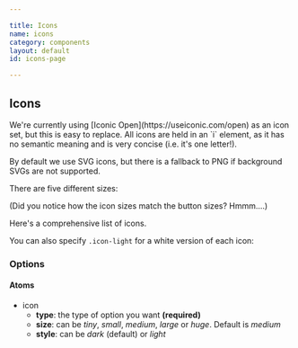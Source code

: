 ```yaml
---

title: Icons
name: icons
category: components
layout: default
id: icons-page

---
```


## Icons

<p class="lead">We're currently using [Iconic Open](https://useiconic.com/open) as an icon set, but this is easy to replace. All icons are held in an `i` element, as it has no semantic meaning and is very concise (i.e. it's one letter!).</p>

By default we use SVG icons, but there is a fallback to PNG if background SVGs are not supported.

<script>
component("icon", { "type": "heart" } );
</script>

There are five different sizes:

<script>
component("icon", { "type": "heart", "size": "tiny" } )
+component("icon", { "type": "heart", "size": "small" } )
+component("icon", { "type": "heart", "size": "medium" } )
+component("icon", { "type": "heart", "size": "large" } )
+component("icon", { "type": "heart", "size": "huge" } );

</script>

(Did you notice how the icon sizes match the button sizes? Hmmm....)

Here's a comprehensive list of icons.

<script>
component("icon", { "type": "account-login" } )
+component("icon", { "type": "account-logout" } )
+component("icon", { "type": "action-redo" } )
+component("icon", { "type": "action-undo" } )
+component("icon", { "type": "arrow-bottom" } )
+component("icon", { "type": "arrow-circle-bottom" } )
+component("icon", { "type": "arrow-circle-left" } )
+component("icon", { "type": "arrow-circle-right" } )
+component("icon", { "type": "arrow-circle-top" } )
+component("icon", { "type": "arrow-left" } )
+component("icon", { "type": "arrow-right" } )
+component("icon", { "type": "arrow-thick-bottom" } )
+component("icon", { "type": "arrow-thick-left" } )
+component("icon", { "type": "arrow-thick-right" } )
+component("icon", { "type": "arrow-thick-top" } )
+component("icon", { "type": "arrow-top" } )
+component("icon", { "type": "audio-spectrum" } )
+component("icon", { "type": "audio" } )
+component("icon", { "type": "badge" } )
+component("icon", { "type": "ban" } )
+component("icon", { "type": "bar-chart" } )
+component("icon", { "type": "basket" } )
+component("icon", { "type": "beaker" } )
+component("icon", { "type": "bell" } )
+component("icon", { "type": "bolt" } )
+component("icon", { "type": "book" } )
+component("icon", { "type": "bookmark" } )
+component("icon", { "type": "box" } )
+component("icon", { "type": "briefcase" } )
+component("icon", { "type": "british-pound" } )
+component("icon", { "type": "browser" } )
+component("icon", { "type": "brush" } )
+component("icon", { "type": "bug" } )
+component("icon", { "type": "bullhorn" } )
+component("icon", { "type": "calculator" } )
+component("icon", { "type": "calendar" } )
+component("icon", { "type": "camera-slr" } )
+component("icon", { "type": "caret-bottom" } )
+component("icon", { "type": "caret-left" } )
+component("icon", { "type": "caret-right" } )
+component("icon", { "type": "caret-top" } )
+component("icon", { "type": "cart" } )
+component("icon", { "type": "chat" } )
+component("icon", { "type": "check" } )
+component("icon", { "type": "chevron-bottom" } )
+component("icon", { "type": "chevron-left" } )
+component("icon", { "type": "chevron-right" } )
+component("icon", { "type": "chevron-top" } )
+component("icon", { "type": "circle-check" } )
+component("icon", { "type": "circle-x" } )
+component("icon", { "type": "clipboard" } )
+component("icon", { "type": "clock" } )
+component("icon", { "type": "code" } )
+component("icon", { "type": "cog" } )
+component("icon", { "type": "collapse-down" } )
+component("icon", { "type": "collapse-left" } )
+component("icon", { "type": "collapse-right" } )
+component("icon", { "type": "collapse-up" } )
+component("icon", { "type": "command" } )
+component("icon", { "type": "comment-square" } )
+component("icon", { "type": "crop" } )
+component("icon", { "type": "dashboard" } )
+component("icon", { "type": "data-transfer-download" } )
+component("icon", { "type": "data-transfer-upload" } )
+component("icon", { "type": "delete" } )
+component("icon", { "type": "document" } )
+component("icon", { "type": "double-quote-serif-left" } )
+component("icon", { "type": "double-quote-serif-right" } )
+component("icon", { "type": "droplet" } )
+component("icon", { "type": "eject" } )
+component("icon", { "type": "envelope-closed" } )
+component("icon", { "type": "envelope-open" } )
+component("icon", { "type": "expand-down" } )
+component("icon", { "type": "expand-left" } )
+component("icon", { "type": "expand-right" } )
+component("icon", { "type": "expand-up" } )
+component("icon", { "type": "external-link" } )
+component("icon", { "type": "eye" } )
+component("icon", { "type": "eyedropper" } )
+component("icon", { "type": "file" } )
+component("icon", { "type": "fire" } )
+component("icon", { "type": "flag" } )
+component("icon", { "type": "flash" } )
+component("icon", { "type": "folder" } )
+component("icon", { "type": "fullscreen-enter" } )
+component("icon", { "type": "fullscreen-exit" } )
+component("icon", { "type": "globe" } )
+component("icon", { "type": "graph" } )
+component("icon", { "type": "headphones" } )
+component("icon", { "type": "heart" } )
+component("icon", { "type": "home" } )
+component("icon", { "type": "infinity" } )
+component("icon", { "type": "info" } )
+component("icon", { "type": "key" } )
+component("icon", { "type": "layers" } )
+component("icon", { "type": "lightbulb" } )
+component("icon", { "type": "link-broken" } )
+component("icon", { "type": "link-intact" } )
+component("icon", { "type": "location" } )
+component("icon", { "type": "lock-locked" } )
+component("icon", { "type": "lock-unlocked" } )
+component("icon", { "type": "loop-circular" } )
+component("icon", { "type": "magnifying-glass" } )
+component("icon", { "type": "map-marker" } )
+component("icon", { "type": "map" } )
+component("icon", { "type": "media-pause" } )
+component("icon", { "type": "media-play" } )
+component("icon", { "type": "media-record" } )
+component("icon", { "type": "media-skip-backward" } )
+component("icon", { "type": "media-skip-forward" } )
+component("icon", { "type": "media-step-backward" } )
+component("icon", { "type": "media-step-forward" } )
+component("icon", { "type": "media-stop" } )
+component("icon", { "type": "medical-cross" } )
+component("icon", { "type": "menu" } )
+component("icon", { "type": "microphone" } )
+component("icon", { "type": "minus" } )
+component("icon", { "type": "monitor" } )
+component("icon", { "type": "moon" } )
+component("icon", { "type": "move" } )
+component("icon", { "type": "musical-note" } )
+component("icon", { "type": "paperclip" } )
+component("icon", { "type": "pencil" } )
+component("icon", { "type": "people" } )
+component("icon", { "type": "person" } )
+component("icon", { "type": "pin" } )
+component("icon", { "type": "play-circle" } )
+component("icon", { "type": "plus" } )
+component("icon", { "type": "power-standby" } )
+component("icon", { "type": "puzzle-piece" } )
+component("icon", { "type": "random" } )
+component("icon", { "type": "reload" } )
+component("icon", { "type": "resize-both" } )
+component("icon", { "type": "resize-height" } )
+component("icon", { "type": "resize-width" } )
+component("icon", { "type": "rss-alt" } )
+component("icon", { "type": "rss" } )
+component("icon", { "type": "share-boxed" } )
+component("icon", { "type": "share" } )
+component("icon", { "type": "shield" } )
+component("icon", { "type": "signal" } )
+component("icon", { "type": "sort-ascending" } )
+component("icon", { "type": "sort-descending" } )
+component("icon", { "type": "star" } )
+component("icon", { "type": "tag" } )
+component("icon", { "type": "tags" } )
+component("icon", { "type": "target" } )
+component("icon", { "type": "task" } )
+component("icon", { "type": "thumb-down" } )
+component("icon", { "type": "thumb-up" } )
+component("icon", { "type": "timer" } )
+component("icon", { "type": "transfer" } )
+component("icon", { "type": "trash" } )
+component("icon", { "type": "volume-high" } )
+component("icon", { "type": "volume-low" } )
+component("icon", { "type": "volume-off" } )
+component("icon", { "type": "warning" } )
+component("icon", { "type": "wifi" } )
+component("icon", { "type": "wrench" } )
+component("icon", { "type": "x" } )
+component("icon", { "type": "zoom-in" } )
+component("icon", { "type": "zoom-out" } );
</script>

You can also specify `.icon-light` for a white version of each icon:

<script>
component("icon", { "type": "account-login", "style": "light" } )
+component("icon", { "type": "account-logout", "style": "light" } )
+component("icon", { "type": "action-redo", "style": "light" } )
+component("icon", { "type": "action-undo", "style": "light" } )
+component("icon", { "type": "arrow-bottom", "style": "light" } )
+component("icon", { "type": "arrow-circle-bottom", "style": "light" } )
+component("icon", { "type": "arrow-circle-left", "style": "light" } )
+component("icon", { "type": "arrow-circle-right", "style": "light" } )
+component("icon", { "type": "arrow-circle-top", "style": "light" } )
+component("icon", { "type": "arrow-left", "style": "light" } )
+component("icon", { "type": "arrow-right", "style": "light" } )
+component("icon", { "type": "arrow-thick-bottom", "style": "light" } )
+component("icon", { "type": "arrow-thick-left", "style": "light" } )
+component("icon", { "type": "arrow-thick-right", "style": "light" } )
+component("icon", { "type": "arrow-thick-top", "style": "light" } )
+component("icon", { "type": "arrow-top", "style": "light" } )
+component("icon", { "type": "audio-spectrum", "style": "light" } )
+component("icon", { "type": "audio", "style": "light" } )
+component("icon", { "type": "badge", "style": "light" } )
+component("icon", { "type": "ban", "style": "light" } )
+component("icon", { "type": "bar-chart", "style": "light" } )
+component("icon", { "type": "basket", "style": "light" } )
+component("icon", { "type": "beaker", "style": "light" } )
+component("icon", { "type": "bell", "style": "light" } )
+component("icon", { "type": "bolt", "style": "light" } )
+component("icon", { "type": "book", "style": "light" } )
+component("icon", { "type": "bookmark", "style": "light" } )
+component("icon", { "type": "box", "style": "light" } )
+component("icon", { "type": "briefcase", "style": "light" } )
+component("icon", { "type": "british-pound", "style": "light" } )
+component("icon", { "type": "browser", "style": "light" } )
+component("icon", { "type": "brush", "style": "light" } )
+component("icon", { "type": "bug", "style": "light" } )
+component("icon", { "type": "bullhorn", "style": "light" } )
+component("icon", { "type": "calculator", "style": "light" } )
+component("icon", { "type": "calendar", "style": "light" } )
+component("icon", { "type": "camera-slr", "style": "light" } )
+component("icon", { "type": "caret-bottom", "style": "light" } )
+component("icon", { "type": "caret-left", "style": "light" } )
+component("icon", { "type": "caret-right", "style": "light" } )
+component("icon", { "type": "caret-top", "style": "light" } )
+component("icon", { "type": "cart", "style": "light" } )
+component("icon", { "type": "chat", "style": "light" } )
+component("icon", { "type": "check", "style": "light" } )
+component("icon", { "type": "chevron-bottom", "style": "light" } )
+component("icon", { "type": "chevron-left", "style": "light" } )
+component("icon", { "type": "chevron-right", "style": "light" } )
+component("icon", { "type": "chevron-top", "style": "light" } )
+component("icon", { "type": "circle-check", "style": "light" } )
+component("icon", { "type": "circle-x", "style": "light" } )
+component("icon", { "type": "clipboard", "style": "light" } )
+component("icon", { "type": "clock", "style": "light" } )
+component("icon", { "type": "code", "style": "light" } )
+component("icon", { "type": "cog", "style": "light" } )
+component("icon", { "type": "collapse-down", "style": "light" } )
+component("icon", { "type": "collapse-left", "style": "light" } )
+component("icon", { "type": "collapse-right", "style": "light" } )
+component("icon", { "type": "collapse-up", "style": "light" } )
+component("icon", { "type": "command", "style": "light" } )
+component("icon", { "type": "comment-square", "style": "light" } )
+component("icon", { "type": "crop", "style": "light" } )
+component("icon", { "type": "dashboard", "style": "light" } )
+component("icon", { "type": "data-transfer-download", "style": "light" } )
+component("icon", { "type": "data-transfer-upload", "style": "light" } )
+component("icon", { "type": "delete", "style": "light" } )
+component("icon", { "type": "document", "style": "light" } )
+component("icon", { "type": "double-quote-serif-left", "style": "light" } )
+component("icon", { "type": "double-quote-serif-right", "style": "light" } )
+component("icon", { "type": "droplet", "style": "light" } )
+component("icon", { "type": "eject", "style": "light" } )
+component("icon", { "type": "envelope-closed", "style": "light" } )
+component("icon", { "type": "envelope-open", "style": "light" } )
+component("icon", { "type": "expand-down", "style": "light" } )
+component("icon", { "type": "expand-left", "style": "light" } )
+component("icon", { "type": "expand-right", "style": "light" } )
+component("icon", { "type": "expand-up", "style": "light" } )
+component("icon", { "type": "external-link", "style": "light" } )
+component("icon", { "type": "eye", "style": "light" } )
+component("icon", { "type": "eyedropper", "style": "light" } )
+component("icon", { "type": "file", "style": "light" } )
+component("icon", { "type": "fire", "style": "light" } )
+component("icon", { "type": "flag", "style": "light" } )
+component("icon", { "type": "flash", "style": "light" } )
+component("icon", { "type": "folder", "style": "light" } )
+component("icon", { "type": "fullscreen-enter", "style": "light" } )
+component("icon", { "type": "fullscreen-exit", "style": "light" } )
+component("icon", { "type": "globe", "style": "light" } )
+component("icon", { "type": "graph", "style": "light" } )
+component("icon", { "type": "headphones", "style": "light" } )
+component("icon", { "type": "heart", "style": "light" } )
+component("icon", { "type": "home", "style": "light" } )
+component("icon", { "type": "infinity", "style": "light" } )
+component("icon", { "type": "info", "style": "light" } )
+component("icon", { "type": "key", "style": "light" } )
+component("icon", { "type": "layers", "style": "light" } )
+component("icon", { "type": "lightbulb", "style": "light" } )
+component("icon", { "type": "link-broken", "style": "light" } )
+component("icon", { "type": "link-intact", "style": "light" } )
+component("icon", { "type": "location", "style": "light" } )
+component("icon", { "type": "lock-locked", "style": "light" } )
+component("icon", { "type": "lock-unlocked", "style": "light" } )
+component("icon", { "type": "loop-circular", "style": "light" } )
+component("icon", { "type": "magnifying-glass", "style": "light" } )
+component("icon", { "type": "map-marker", "style": "light" } )
+component("icon", { "type": "map", "style": "light" } )
+component("icon", { "type": "media-pause", "style": "light" } )
+component("icon", { "type": "media-play", "style": "light" } )
+component("icon", { "type": "media-record", "style": "light" } )
+component("icon", { "type": "media-skip-backward", "style": "light" } )
+component("icon", { "type": "media-skip-forward", "style": "light" } )
+component("icon", { "type": "media-step-backward", "style": "light" } )
+component("icon", { "type": "media-step-forward", "style": "light" } )
+component("icon", { "type": "media-stop", "style": "light" } )
+component("icon", { "type": "medical-cross", "style": "light" } )
+component("icon", { "type": "menu", "style": "light" } )
+component("icon", { "type": "microphone", "style": "light" } )
+component("icon", { "type": "minus", "style": "light" } )
+component("icon", { "type": "monitor", "style": "light" } )
+component("icon", { "type": "moon", "style": "light" } )
+component("icon", { "type": "move", "style": "light" } )
+component("icon", { "type": "musical-note", "style": "light" } )
+component("icon", { "type": "paperclip", "style": "light" } )
+component("icon", { "type": "pencil", "style": "light" } )
+component("icon", { "type": "people", "style": "light" } )
+component("icon", { "type": "person", "style": "light" } )
+component("icon", { "type": "pin", "style": "light" } )
+component("icon", { "type": "play-circle", "style": "light" } )
+component("icon", { "type": "plus", "style": "light" } )
+component("icon", { "type": "power-standby", "style": "light" } )
+component("icon", { "type": "puzzle-piece", "style": "light" } )
+component("icon", { "type": "random", "style": "light" } )
+component("icon", { "type": "reload", "style": "light" } )
+component("icon", { "type": "resize-both", "style": "light" } )
+component("icon", { "type": "resize-height", "style": "light" } )
+component("icon", { "type": "resize-width", "style": "light" } )
+component("icon", { "type": "rss-alt", "style": "light" } )
+component("icon", { "type": "rss", "style": "light" } )
+component("icon", { "type": "share-boxed", "style": "light" } )
+component("icon", { "type": "share", "style": "light" } )
+component("icon", { "type": "shield", "style": "light" } )
+component("icon", { "type": "signal", "style": "light" } )
+component("icon", { "type": "sort-ascending", "style": "light" } )
+component("icon", { "type": "sort-descending", "style": "light" } )
+component("icon", { "type": "star", "style": "light" } )
+component("icon", { "type": "tag", "style": "light" } )
+component("icon", { "type": "tags", "style": "light" } )
+component("icon", { "type": "target", "style": "light" } )
+component("icon", { "type": "task", "style": "light" } )
+component("icon", { "type": "thumb-down", "style": "light" } )
+component("icon", { "type": "thumb-up", "style": "light" } )
+component("icon", { "type": "timer", "style": "light" } )
+component("icon", { "type": "transfer", "style": "light" } )
+component("icon", { "type": "trash", "style": "light" } )
+component("icon", { "type": "volume-high", "style": "light" } )
+component("icon", { "type": "volume-low", "style": "light" } )
+component("icon", { "type": "volume-off", "style": "light" } )
+component("icon", { "type": "warning", "style": "light" } )
+component("icon", { "type": "wifi", "style": "light" } )
+component("icon", { "type": "wrench", "style": "light" } )
+component("icon", { "type": "x", "style": "light" } )
+component("icon", { "type": "zoom-in", "style": "light" } )
+component("icon", { "type": "zoom-out", "style": "light" } );
</script>

### Options


#### Atoms


* icon
  * **type**: the type of option you want **(required)**
  * **size**: can be _tiny_, _small_, _medium_, _large_ or _huge_. Default is _medium_
  * **style**: can be _dark_ (default) or _light_
